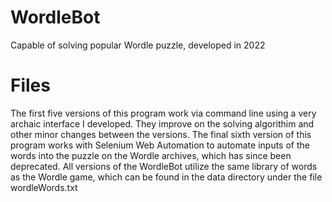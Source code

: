 # WordleBot
Capable of solving popular Wordle puzzle, developed in 2022
# Files
The first five versions of this program work via command line using a very archaic interface I developed.  They improve on the solving algorithim and other minor changes between the versions.
The final sixth version of this program works with Selenium Web Automation to automate inputs of the words into the puzzle on the Wordle archives, which has since been deprecated.
All versions of the WordleBot utilize the same library of words as the Wordle game, which can be found in the data directory under the file wordleWords.txt
